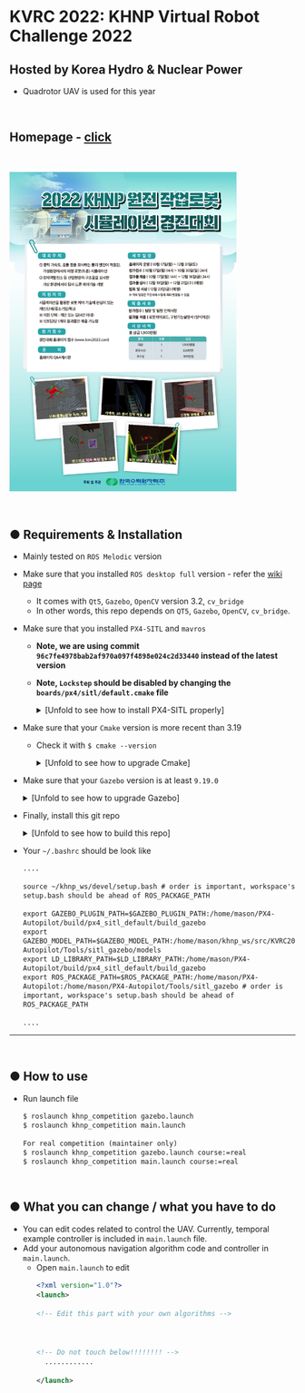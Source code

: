 # KVRC 2022: KHNP Virtual Robot Challenge 2022
## Hosted by Korea Hydro & Nuclear Power
+ Quadrotor UAV is used for this year

<br>


## Homepage - [click](http://kvrc2022.com/)
<!-- ## Promotion Video [click] -->
<!-- ## NEWS article [click] -->


 <br> 

<p align="left"> 
<img src="main_code/resources/poster.jpg" width="400"/> 
</p> 


<br>


## ● Requirements & Installation
+ Mainly tested on `ROS Melodic` version
+ Make sure that you installed `ROS desktop full` version - refer the [wiki page](https://wiki.ros.org/ROS/Installation)
  + It comes with `Qt5`, `Gazebo`, `OpenCV` version 3.2, `cv_bridge`
  + In other words, this repo depends on `QT5`, `Gazebo`, `OpenCV`, `cv_bridge`.
+ Make sure that you installed `PX4-SITL` and `mavros`
  + **Note, we are using commit `96c7fe4978bab2af970a097f4898e024c2d33440` instead of the latest version**
  + **Note, `Lockstep` should be disabled by changing the `boards/px4/sitl/default.cmake` file**
  
    <details><summary>[Unfold to see how to install PX4-SITL properly]</summary>

    ~~~shell
    $ sudo apt-get install ros-<distro>-mavros ros-<distro>-mavros-extras
    $ wget https://raw.githubusercontent.com/mavlink/mavros/master/mavros/scripts/install_geographiclib_datasets.sh
    $ chmod +x install_geographiclib_datasets.sh
    $ sudo ./install_geographiclib_datasets.sh

    $ cd ~/ && git clone https://github.com/PX4/PX4-Autopilot.git
    $ cd PX4-Autopilot
    $ git reset --hard 96c7fe4978bab2af970a097f4898e024c2d33440
    $ git submodule update --init --recursive

    $ source PX4-Autopilot/Tools/setup/ubuntu.sh --no-sim-tools --no-nuttx
    ~~~

    + **Note, `Lockstep` should be disabled by changing the `boards/px4/sitl/default.cmake` file as follows:**

    ```shell
    Open the file
    $ cd ~/PX4-Autopilot

    $ gedit boards/px4/sitl/default.cmake
    ```

    + Edit the last line's `ENALBE_LOCKSTEP_SCHEDULER` as `no`

    ~~~python
    if(REPLAY_FILE)
      message(STATUS "Building with uorb publisher rules support")
      add_definitions(-DORB_USE_PUBLISHER_RULES)

      message(STATUS "Building without lockstep for replay")
      set(ENABLE_LOCKSTEP_SCHEDULER no)
    else()
      #set(ENABLE_LOCKSTEP_SCHEDULER yes)
      set(ENABLE_LOCKSTEP_SCHEDULER no)
    endif()
    ~~~

    + Then build `PX4-SITL`

    ~~~shell
    $ cd ~/PX4-Autopilot

    # important!!
    $ sudo apt install ros-<distro>-gazebo-plugins

    $ export LANG=C.UTF-8
    $ export LC_ALL=C.UTF-8
    $ DONT_RUN=1 make px4_sitl_default gazebo
          When undefined iginition error occurs: (gazebo: symbol lookup error: /usr/lib/x86_64-linux-gnu/libgazebo_common.so.9: undefined symbol: ZN8ignition10fuel_tools12ClientConfi..........
          $ sudo apt upgrade libignition-math4
    ~~~


    </details>
  
+ Make sure that your `Cmake` version is more recent than 3.19
  + Check it with `$ cmake --version`
    <details><summary>[Unfold to see how to upgrade Cmake]</summary>
    
      ~~~shell
      $ wget https://github.com/Kitware/CMake/releases/download/v3.19.8/cmake-3.19.8.tar.gz
      $ tar zxf cmake-3.19.8.tar.gz && cd cmake-3.19.8
      $ ./bootstrap
      $ make
      $ sudo make install

      $ sudo reboot
      $ cmake --version 
      ~~~
      
    </details>
+ Make sure that your `Gazebo` version is at least `9.19.0`
  <details><summary>[Unfold to see how to upgrade Gazebo]</summary>
  
    + Updating `Gazebo` - [reference link](http://gazebosim.org/tutorials?tut=install_ubuntu&cat=install#Alternativeinstallation:step-by-step)
    ~~~shell
    $ sudo sh -c 'echo "deb http://packages.osrfoundation.org/gazebo/ubuntu-stable `lsb_release -cs` main" > /etc/apt/sources.list.d/gazebo-stable.list'
    $ cat /etc/apt/sources.list.d/gazebo-stable.list
    $ wget https://packages.osrfoundation.org/gazebo.key -O - | sudo apt-key add -
    $ sudo apt-get update
    $ sudo apt-get upgrade
    ~~~
    
  </details>

+ Finally, install this git repo
  <details><summary>[Unfold to see how to build this repo]</summary>
  
    ```shell
    $ cd <your_workspace>
    $ catkin build
    $ . devel/setup.bash

    ## It is better to save sourcing your workspace within .bashrc
    $ echo "source <your_workspace>/devel/setup.bash" >> ~/.bashrc

    $ cd <your_workspace>/src
    $ git clone --recursive https://github.com/Woojin-Seol/KVRC2022

    !!!Add Gazebo and ROS Path **ONLY ONCE, do NOT run below block again!!!!**
    $ cd KVRC2022/gazebo_map_for_khnp
    $ echo "export GAZEBO_MODEL_PATH=$GAZEBO_MODEL_PATH:$(pwd)/season2:/home/$(whoami)/PX4-Autopilot/Tools/sitl_gazebo/models" >> ~/.bashrc
    $ echo "export GAZEBO_PLUGIN_PATH=$GAZEBO_PLUGIN_PATH:/home/$(whoami)/PX4-Autopilot/build/px4_sitl_default/build_gazebo" >> ~/.bashrc
    $ echo "export LD_LIBRARY_PATH=$LD_LIBRARY_PATH:/home/$(whoami)/PX4-Autopilot/build/px4_sitl_default/build_gazebo" >> ~/.bashrc
    $ echo "export ROS_PACKAGE_PATH=$ROS_PACKAGE_PATH:/home/$(whoami)/PX4-Autopilot:/home/$(whoami)/PX4-Autopilot/Tools/sitl_gazebo" >> ~/.bashrc

    $ . ~/.bashrc

    $ cd <your_workspace>/src
    $ catkin build
    $ . ~/.bashrc
    ```
    
  </details>

+ Your `~/.bashrc` should be look like
  ```shell
  ....

  source ~/khnp_ws/devel/setup.bash # order is important, workspace's setup.bash should be ahead of ROS_PACKAGE_PATH

  export GAZEBO_PLUGIN_PATH=$GAZEBO_PLUGIN_PATH:/home/mason/PX4-Autopilot/build/px4_sitl_default/build_gazebo
  export GAZEBO_MODEL_PATH=$GAZEBO_MODEL_PATH:/home/mason/khnp_ws/src/KVRC2022/gazebo_map_for_khnp/season2:/home/mason/PX4-Autopilot/Tools/sitl_gazebo/models
  export LD_LIBRARY_PATH=$LD_LIBRARY_PATH:/home/mason/PX4-Autopilot/build/px4_sitl_default/build_gazebo
  export ROS_PACKAGE_PATH=$ROS_PACKAGE_PATH:/home/mason/PX4-Autopilot:/home/mason/PX4-Autopilot/Tools/sitl_gazebo # order is important, workspace's setup.bash should be ahead of ROS_PACKAGE_PATH

  ....
  ```
---

<br>

## ● How to use
+ Run launch file
  ~~~shell
  $ roslaunch khnp_competition gazebo.launch
  $ roslaunch khnp_competition main.launch

  For real competition (maintainer only)
  $ roslaunch khnp_competition gazebo.launch course:=real
  $ roslaunch khnp_competition main.launch course:=real
  ~~~

<br>


## ● What you can change / what you have to do 
+ You can edit codes related to control the UAV. Currently, temporal example controller is included in `main.launch` file.
+ Add your autonomous navigation algorithm code and controller in `main.launch`.
  + Open `main.launch` to edit
    ```xml
    <?xml version="1.0"?>
    <launch>

    <!-- Edit this part with your own algorithms -->



    <!-- Do not touch below!!!!!!!! -->
      ............

    </launch>
    ```
